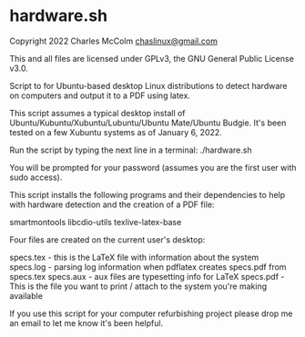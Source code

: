 # hardware.sh
Copyright 2022 Charles McColm <chaslinux@gmail.com>

This and all files are licensed under GPLv3, the GNU General Public License v3.0.

Script to for Ubuntu-based desktop Linux distributions to detect hardware on computers and output it to a PDF using latex.

This script assumes a typical desktop install of Ubuntu/Kubuntu/Xubuntu/Lubuntu/Ubuntu Mate/Ubuntu Budgie. It's been tested on a few
Xubuntu systems as of January 6, 2022.

Run the script by typing the next line in a terminal:
./hardware.sh

You will be prompted for your password (assumes you are the first user with sudo access).

This script installs the following programs and their dependencies to help with hardware detection and the creation of a PDF file:

smartmontools
libcdio-utils
texlive-latex-base

Four files are created on the current user's desktop:

specs.tex - this is the LaTeX file with information about the system
specs.log - parsing log information when pdflatex creates specs.pdf from specs.tex
specs.aux - aux files are typesetting info for LaTeX
specs.pdf - This is the file you want to print / attach to the system you're making available

If you use this script for your computer refurbishing project please drop me an email to let me know it's been helpful.

